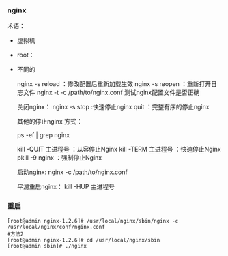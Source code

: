 
### nginx 
术语：

 - 虚拟机
  - root： 
  - 不同的  



    nginx -s reload  ：修改配置后重新加载生效
    nginx -s reopen  ：重新打开日志文件
    nginx -t -c /path/to/nginx.conf 测试nginx配置文件是否正确

    关闭nginx：
    nginx -s stop  :快速停止nginx
            quit  ：完整有序的停止nginx

    其他的停止nginx 方式：

    ps -ef | grep nginx

    kill -QUIT 主进程号     ：从容停止Nginx
    kill -TERM 主进程号     ：快速停止Nginx
    pkill -9 nginx         ：强制停止Nginx



    启动nginx:
    nginx -c /path/to/nginx.conf

    平滑重启nginx：
    kill -HUP 主进程号

  ### 重启
 ```
 [root@admin nginx-1.2.6]# /usr/local/nginx/sbin/nginx -c /usr/local/nginx/conf/nginx.conf 
#方法2 
[root@admin nginx-1.2.6]# cd /usr/local/nginx/sbin 
[root@admin sbin]# ./nginx 
 ```   